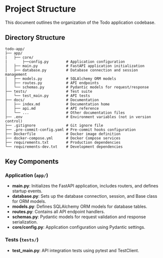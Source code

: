 # Project Structure

This document outlines the organization of the Todo application codebase.

## Directory Structure

```
todo-app/
├── app/
|   ├── core/
|       ├──config.py        # Application configuration
│   ├── main.py             # FastAPI application initialization
│   ├── database.py         # Database connection and session management
│   ├── models.py           # SQLAlchemy ORM models
│   ├── routes.py           # API endpoints
│   └── schemas.py          # Pydantic models for request/response
├── tests/                  # Test suite
│   └── test_main.py        # API tests
├── docs/                   # Documentation
│   ├── index.md            # Documentation home
│   ├── api.md              # API reference
│   └── ...                 # Other documentation files
├── .env                    # Environment variables (not in version control)
├── .gitignore              # Git ignore file
├── .pre-commit-config.yaml # Pre-commit hooks configuration
├── Dockerfile              # Docker image definition
├── docker-compose.yml      # Docker Compose services
├── requirements.txt        # Production dependencies
└── requirements-dev.txt    # Development dependencies
```

## Key Components

### Application (`app/`)

- **main.py**: Initializes the FastAPI application, includes routers, and defines startup events.
- **database.py**: Sets up the database connection, session, and Base class for ORM models.
- **models.py**: Defines SQLAlchemy ORM models for database tables.
- **routes.py**: Contains all API endpoint handlers.
- **schemas.py**: Pydantic models for request validation and response serialization.
- **core/config.py**: Application configuration using Pydantic settings.

### Tests (`tests/`)

- **test_main.py**: API integration tests using pytest and TestClient.
